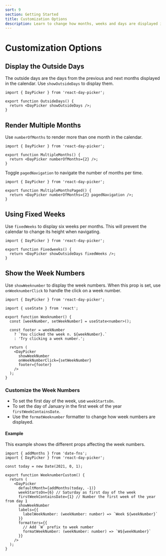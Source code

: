 ```yaml
---
sort: 9
section: Getting Started
title: Customization Options
description: Learn to change how months, weeks and days are displayed in the calendar.
---
```


# Customization Options

## Display the Outside Days

The outside days are the days from the previous and next months displayed in the calendar. Use `showOutsideDays` to display them.

```tsx example fileName="OutsideDays.tsx"
import { DayPicker } from 'react-day-picker';

export function OutsideDays() {
  return <DayPicker showOutsideDays />;
}
```

## Render Multiple Months

Use `numberOfMonths` to render more than one month in the calendar.

```tsx example fileName="MultipleMonths.tsx"
import { DayPicker } from 'react-day-picker';

export function MultipleMonths() {
  return <DayPicker numberOfMonths={2} />;
}
```

Toggle `pagedNavigation` to navigate the number of months per time.

```tsx example fileName="MultipleMonthsPaged.tsx"
import { DayPicker } from 'react-day-picker';

export function MultipleMonthsPaged() {
  return <DayPicker numberOfMonths={2} pagedNavigation />;
}
```

## Using Fixed Weeks

Use `fixedWeeks` to display six weeks per months. This will prevent the calendar
to change its height when navigating.

```tsx example fileName="Fixedweeks.tsx"
import { DayPicker } from 'react-day-picker';

export function Fixedweeks() {
  return <DayPicker showOutsideDays fixedWeeks />;
}
```

## Show the Week Numbers

Use `showWeeknumber` to display the week numbers. When this prop is set, use
`onWeeknumberClick` to handle the click on a week number.

```tsx example fileName="Weeknumber.tsx"
import { DayPicker } from 'react-day-picker';

import { useState } from 'react';

export function Weeknumber() {
  const [weekNumber, setWeekNumber] = useState<number>();

  const footer = weekNumber
    ? `You clicked the week n. ${weekNumber}.`
    : 'Try clicking a week number.';

  return (
    <DayPicker
      showWeekNumber
      onWeekNumberClick={setWeekNumber}
      footer={footer}
    />
  );
}
```

### Customize the Week Numbers

- To set the first day of the week, use `weekStartsOn`.
- To set the day of January in the first week of the year
  `firstWeekContainsDate`.
- Use the `formatWeeknumber` formatter to change how week numbers are displayed.

#### Example

This example shows the different props affecting the week numbers.

```tsx example fileName="WeeknumberCustom.tsx"
import { addMonths } from 'date-fns';
import { DayPicker } from 'react-day-picker';

const today = new Date(2021, 0, 1);

export function WeeknumberCustom() {
  return (
    <DayPicker
      defaultMonth={addMonths(today, -1)}
      weekStartsOn={6} // Saturday as first day of the week
      firstWeekContainsDate={1} // Number the first week of the year from day 1
      showWeekNumber
      labels={{
        labelWeekNumber: (weekNumber: number) => `Week ${weekNumber}`
      }}
      formatters={{
        // Add `W` prefix to week number
        formatWeekNumber: (weekNumber: number) => `W${weekNumber}`
      }}
    />
  );
}
```
